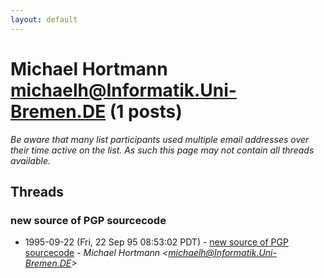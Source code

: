 ```yaml
---
layout: default
---
```


# Michael Hortmann <michaelh@Informatik.Uni-Bremen.DE> (1 posts)

_Be aware that many list participants used multiple email addresses over their time active on the list. As such this page may not contain all threads available._

## Threads

### new source of PGP sourcecode
+ 1995-09-22 (Fri, 22 Sep 95 08:53:02 PDT) - [new source of PGP sourcecode](/archive/1995/09/eea34b5815beb033314a46f083df4037984a3be61e022f1ff862d305d8fae9a1) - _Michael Hortmann \<michaelh@Informatik.Uni-Bremen.DE\>_

